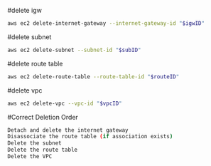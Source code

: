 
#delete igw
```sh
aws ec2 delete-internet-gateway --internet-gateway-id "$igwID"
```
#delete subnet
```sh
aws ec2 delete-subnet --subnet-id "$subID"
```

#delete route table
```sh
aws ec2 delete-route-table --route-table-id "$routeID"
```
#delete vpc
```sh
aws ec2 delete-vpc --vpc-id "$vpcID"
```


#Correct Deletion Order
```sh
Detach and delete the internet gateway
Disassociate the route table (if association exists)
Delete the subnet
Delete the route table
Delete the VPC
```